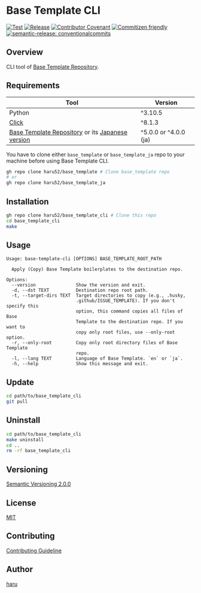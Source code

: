 # Base Template CLI

[![Test](https://github.com/haru52/base_template_cli/actions/workflows/test.yml/badge.svg)](https://github.com/haru52/base_template_cli/actions/workflows/test.yml)
[![Release](https://github.com/haru52/base_template_cli/actions/workflows/release.yml/badge.svg)](https://github.com/haru52/base_template_cli/actions/workflows/release.yml)
[![Contributor Covenant](https://img.shields.io/badge/Contributor%20Covenant-2.1-4baaaa.svg)](CODE_OF_CONDUCT.md)
[![Commitizen friendly](https://img.shields.io/badge/commitizen-friendly-brightgreen.svg)](https://commitizen.github.io/cz-cli/)
[![semantic-release: conventionalcommits](https://img.shields.io/badge/semantic--release-conventionalcommits-e10079?logo=semantic-release)](https://github.com/semantic-release/semantic-release)

## Overview

CLI tool of [Base Template Repository](https://github.com/haru52/base_template#readme).

## Requirements

| Tool                                                                                                                                      | Version               |
| ----------------------------------------------------------------------------------------------------------------------------------------- | --------------------- |
| Python                                                                                                                                    | ^3.10.5               |
| [Click](https://click.palletsprojects.com/)                                                                                               | ^8.1.3                |
| [Base Template Repository](https://github.com/haru52/base_template) or its [Japanese version](https://github.com/haru52/base_template_ja) | ^5.0.0 or ^4.0.0 (ja) |

You have to clone either `base_template` or `base_template_ja` repo to your machine before using Base Template CLI.

```sh
gh repo clone haru52/base_template # Clone base_template repo
# or
gh repo clone haru52/base_template_ja
```

## Installation

```sh
gh repo clone haru52/base_template_cli # Clone this repo
cd base_template_cli
make
```

## Usage

```console
Usage: base-template-cli [OPTIONS] BASE_TEMPLATE_ROOT_PATH

  Apply (Copy) Base Template boilerplates to the destination repo.

Options:
  --version               Show the version and exit.
  -d, --dst TEXT          Destination repo root path.
  -t, --target-dirs TEXT  Target directories to copy (e.g., .husky,
                          .github/ISSUE_TEMPLATE). If you don't specify this
                          option, this command copies all files of Base
                          Template to the destination repo. If you want to
                          copy only root files, use --only-root option.
  -r, --only-root         Copy only root directory files of Base Template
                          repo.
  -l, --lang TEXT         Language of Base Template. `en` or `ja`.
  -h, --help              Show this message and exit.
```

## Update

```sh
cd path/to/base_template_cli
git pull
```

## Uninstall

```sh
cd path/to/base_template_cli
make uninstall
cd ..
rm -rf base_template_cli
```

## Versioning

[Semantic Versioning 2.0.0](https://semver.org/spec/v2.0.0.html)

## License

[MIT](LICENSE)

## Contributing

[Contributing Guideline](CONTRIBUTING.md)

<!-- vale Microsoft.Vocab = NO -->

## Author
<!-- vale Microsoft.Vocab = YES -->

[haru](https://haru52.com/)
